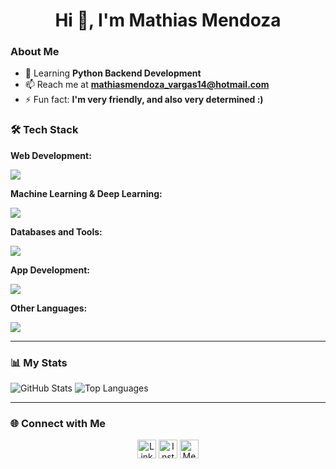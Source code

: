 <h1 align="center">Hi 👋, I'm Mathias Mendoza</h1>

### About Me
- 🌱 Learning **Python Backend Development**
- 📫 Reach me at **mathiasmendoza_vargas14@hotmail.com**
- ⚡ Fun fact: **I'm very friendly, and also very determined :)**

### 🛠️ Tech Stack

**Web Development:**
<div>
  <img src="https://skillicons.dev/icons?i=react,redux,ts,js,tailwind,bootstrap,sass,nodejs,express,vue,html,css" />
</div>

**Machine Learning & Deep Learning:**
<div>
  <img src="https://skillicons.dev/icons?i=python,pytorch,tensorflow,opencv,pandas,numpy,jupyter,scikit,keras" />
</div>

**Databases and Tools:**
<div>
  <img src="https://skillicons.dev/icons?i=mongodb,mysql,postgres,supabase,firebase,git,docker,kubernetes,aws" />
</div>

**App Development:**
<div>
  <img src="https://skillicons.dev/icons?i=flutter,dart" />
</div>

**Other Languages:**
<div>
  <img src="https://skillicons.dev/icons?i=cs,java,c,php,r" />
</div>

---

### 📊 My Stats

![GitHub Stats](https://github-readme-stats.vercel.app/api?username=MathiasMendozaVargas&theme=algolia&show_icons=true)
![Top Languages](https://github-readme-stats.vercel.app/api/top-langs/?username=MathiasMendozaVargas&layout=compact&theme=algolia)

---

### 🌐 Connect with Me

<p align="center">
  <a href="https://linkedin.com/in/mathias-mendoza-vargas-19539b263" target="blank"><img src="https://skillicons.dev/icons?i=linkedin" alt="LinkedIn" height="30" /></a>
  <a href="https://instagram.com/mathiasmendozav" target="blank"><img src="https://skillicons.dev/icons?i=instagram" alt="Instagram" height="30" /></a>
  <a href="https://medium.com/@mathiasmendozavargas1403" target="blank"><img src="https://skillicons.dev/icons?i=medium" alt="Medium" height="30" /></a>
</p>

